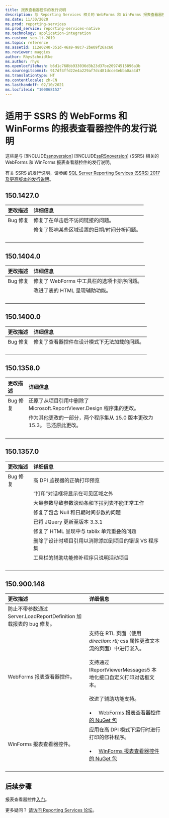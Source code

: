 ```yaml
---
title: 报表查看器控件的发行说明
description: 与 Reporting Services 相关的 WebForms 和 WinForms 报表查看器控件的发行说明。
ms.date: 11/30/2020
ms.prod: reporting-services
ms.prod_service: reporting-services-native
ms.technology: application-integration
ms.custom: seo-lt-2019
ms.topic: reference
ms.assetid: 112e0240-351d-46a9-98c7-2be09f26ac60
ms.reviewer: maggies
author: RhysSchmidtke
ms.author: rhys
ms.openlocfilehash: b6d1c768bb933036d3b23d37be20974515896a3b
ms.sourcegitcommit: 917df4ffd22e4a229af7dc481dcce3ebba0aa4d7
ms.translationtype: HT
ms.contentlocale: zh-CN
ms.lasthandoff: 02/10/2021
ms.locfileid: "100068152"
---
```

# <a name="release-notes-for-report-viewer-controls-for-webforms-and-winforms-of-ssrs"></a>适用于 SSRS 的 WebForms 和 WinForms 的报表查看器控件的发行说明

这些是与 [!INCLUDE[ssnoversion](../../includes/ssnoversion-md.md)] [!INCLUDE[ssRSnoversion](../../includes/ssrsnoversion-md.md)] (SSRS) 相关的 WebForms 和 WinForms 报表查看器控件的发行说明。

有关 SSRS 的发行说明，请参阅 [SQL Server Reporting Services (SSRS) 2017 及更高版本的发行说明](../release-notes-reporting-services.md)。

## <a name="15014270"></a>150.1427.0
| 更改描述 | 详细信息 |
| :----------------- | :------ |
| Bug 修复 | 修复了在单击后不访问链接的问题。 |
|           | 修复了影响某些区域设置的日期/时间分析问题。 |
| &nbsp; | &nbsp; |

## <a name="15014040"></a>150.1404.0
| 更改描述 | 详细信息 |
| :----------------- | :------ |
| Bug 修复 | 修复了 WebForms 中工具栏的选项卡排序问题。 |
|           | 改进了表的 HTML 呈现辅助功能。 |
| &nbsp; | &nbsp; |

## <a name="15014000"></a>150.1400.0
| 更改描述 | 详细信息 |
| :----------------- | :------ |
| Bug 修复 | 修复了查看器控件在设计模式下无法加载的问题。 |
| &nbsp; | &nbsp; |

## <a name="15013580"></a>150.1358.0
| 更改描述 | 详细信息 |
| :----------------- | :------ |
| Bug 修复 | 还原了从项目引用中删除了 Microsoft.ReportViewer.Design 程序集的更改。 |
|           | 作为其他更改的一部分，两个程序集从 15.0 版本更改为 15.3。 已还原此更改。 |
| &nbsp; | &nbsp; |

## <a name="15013570"></a>150.1357.0
| 更改描述 | 详细信息 |
| :----------------- | :------ |
| Bug 修复  | 高 DPI 监视器的正确打印预览 |
|            | “打印”对话框将显示在可见区域之外 |
|            | 大量参数导致参数滚动条和下拉列表不能正常工作 |
|            | 修复了包含 Null 和日期时间参数的问题 |
|            | 已将 JQuery 更新至版本 3.3.1 |
|            | 修复了 HTML 呈现中与 tablix 单元重叠的问题 |
|            | 删除了设计时项目引用以消除添加到项目的错误 VS 程序集 |
|            | 工具栏的辅助功能修补程序只说明活动项目 |
| &nbsp; | &nbsp; |

## <a name="150900148"></a>150.900.148

| 更改描述 | 详细信息 |
| :----------------- | :------ |
| 防止不带参数通过 Server.LoadReportDefinition 加载报表的 bug 修复。  | &nbsp; |
| WebForms 报表查看器控件。 | 支持在 RTL 页面（使用 *direction: rtl;* css 属性更改文本流的页面）中进行嵌入。<br/><br/>支持通过 IReportViewerMessages5  本地化接口自定义打印对话框文本。<br/><br/>改进了辅助功能支持。<br/><br/>&bull; &nbsp; &nbsp; [WebForms 报表查看器控件的 NuGet 包](https://www.nuget.org/packages/Microsoft.ReportingServices.ReportViewerControl.Webforms/150.900.148) |
| WinForms 报表查看器控件。 | 应用在高 DPI 模式下运行时进行打印的修补程序。<br/><br/>&bull; &nbsp; &nbsp; [WinForms 报表查看器控件的 NuGet 包](https://www.nuget.org/packages/Microsoft.ReportingServices.ReportViewerControl.Winforms/150.900.148) |
| &nbsp; | &nbsp; |

## <a name="next-steps"></a>后续步骤

报表查看器控件[入门](integrating-reporting-services-using-reportviewer-controls-get-started.md)。

更多疑问？ [请访问 Reporting Services 论坛](https://go.microsoft.com/fwlink/?LinkId=620231)。
